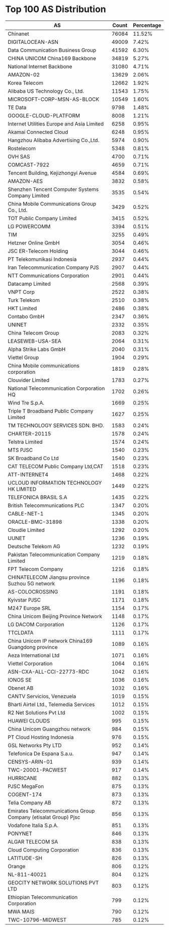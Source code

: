# Top 100 AS Distribution
| AS | Count | Percentage |
|----|----|----|
| Chinanet | 76084 | 11.52% |
| DIGITALOCEAN-ASN | 49009 | 7.42% |
| Data Communication Business Group | 41592 | 6.30% |
| CHINA UNICOM China169 Backbone | 34819 | 5.27% |
| National Internet Backbone | 31080 | 4.71% |
| AMAZON-02 | 13629 | 2.06% |
| Korea Telecom | 12662 | 1.92% |
| Alibaba US Technology Co., Ltd. | 11543 | 1.75% |
| MICROSOFT-CORP-MSN-AS-BLOCK | 10549 | 1.60% |
| TE Data | 9798 | 1.48% |
| GOOGLE-CLOUD-PLATFORM | 8008 | 1.21% |
| Internet Utilities Europe and Asia Limited | 6258 | 0.95% |
| Akamai Connected Cloud | 6248 | 0.95% |
| Hangzhou Alibaba Advertising Co.,Ltd. | 5974 | 0.90% |
| Rostelecom | 5348 | 0.81% |
| OVH SAS | 4700 | 0.71% |
| COMCAST-7922 | 4659 | 0.71% |
| Tencent Building, Kejizhongyi Avenue | 4584 | 0.69% |
| AMAZON-AES | 3832 | 0.58% |
| Shenzhen Tencent Computer Systems Company Limited | 3535 | 0.54% |
| China Mobile Communications Group Co., Ltd. | 3429 | 0.52% |
| TOT Public Company Limited | 3415 | 0.52% |
| LG POWERCOMM | 3394 | 0.51% |
| TIM | 3255 | 0.49% |
| Hetzner Online GmbH | 3054 | 0.46% |
| JSC ER-Telecom Holding | 3044 | 0.46% |
| PT Telekomunikasi Indonesia | 2937 | 0.44% |
| Iran Telecommunication Company PJS | 2907 | 0.44% |
| NTT Communications Corporation | 2901 | 0.44% |
| Datacamp Limited | 2568 | 0.39% |
| VNPT Corp | 2522 | 0.38% |
| Turk Telekom | 2510 | 0.38% |
| HKT Limited | 2486 | 0.38% |
| Contabo GmbH | 2347 | 0.36% |
| UNINET | 2332 | 0.35% |
| China Telecom Group | 2083 | 0.32% |
| LEASEWEB-USA-SEA | 2064 | 0.31% |
| Alpha Strike Labs GmbH | 2040 | 0.31% |
| Viettel Group | 1904 | 0.29% |
| China Mobile communications corporation | 1819 | 0.28% |
| Clouvider Limited | 1783 | 0.27% |
| National Telecommunication Corporation HQ | 1702 | 0.26% |
| Wind Tre S.p.A. | 1669 | 0.25% |
| Triple T Broadband Public Company Limited | 1627 | 0.25% |
| TM TECHNOLOGY SERVICES SDN. BHD. | 1583 | 0.24% |
| CHARTER-20115 | 1578 | 0.24% |
| Telstra Limited | 1574 | 0.24% |
| MTS PJSC | 1540 | 0.23% |
| SK Broadband Co Ltd | 1540 | 0.23% |
| CAT TELECOM Public Company Ltd,CAT | 1518 | 0.23% |
| ATT-INTERNET4 | 1468 | 0.22% |
| UCLOUD INFORMATION TECHNOLOGY HK LIMITED | 1449 | 0.22% |
| TELEFONICA BRASIL S.A | 1435 | 0.22% |
| British Telecommunications PLC | 1347 | 0.20% |
| CABLE-NET-1 | 1345 | 0.20% |
| ORACLE-BMC-31898 | 1338 | 0.20% |
| Cloudie Limited | 1292 | 0.20% |
| UUNET | 1236 | 0.19% |
| Deutsche Telekom AG | 1232 | 0.19% |
| Pakistan Telecommunication Company Limited | 1219 | 0.18% |
| FPT Telecom Company | 1216 | 0.18% |
| CHINATELECOM Jiangsu province Suzhou 5G network | 1196 | 0.18% |
| AS-COLOCROSSING | 1191 | 0.18% |
| Kyivstar PJSC | 1171 | 0.18% |
| M247 Europe SRL | 1154 | 0.17% |
| China Unicom Beijing Province Network | 1148 | 0.17% |
| LG DACOM Corporation | 1126 | 0.17% |
| TTCLDATA | 1111 | 0.17% |
| China Unicom IP network China169 Guangdong province | 1089 | 0.16% |
| Aeza International Ltd | 1071 | 0.16% |
| Viettel Corporation | 1064 | 0.16% |
| ASN-CXA-ALL-CCI-22773-RDC | 1042 | 0.16% |
| IONOS SE | 1036 | 0.16% |
| Obenet AB | 1032 | 0.16% |
| CANTV Servicios, Venezuela | 1019 | 0.15% |
| Bharti Airtel Ltd., Telemedia Services | 1012 | 0.15% |
| R2 Net Solutions Pvt Ltd | 1002 | 0.15% |
| HUAWEI CLOUDS | 995 | 0.15% |
| China Unicom Guangzhou network | 984 | 0.15% |
| PT Cloud Hosting Indonesia | 976 | 0.15% |
| GSL Networks Pty LTD | 952 | 0.14% |
| Telefonica De Espana S.a.u. | 947 | 0.14% |
| CENSYS-ARIN-01 | 939 | 0.14% |
| TWC-20001-PACWEST | 917 | 0.14% |
| HURRICANE | 882 | 0.13% |
| PJSC MegaFon | 875 | 0.13% |
| COGENT-174 | 873 | 0.13% |
| Telia Company AB | 872 | 0.13% |
| Emirates Telecommunications Group Company (etisalat Group) Pjsc | 856 | 0.13% |
| Vodafone Italia S.p.A. | 851 | 0.13% |
| PONYNET | 846 | 0.13% |
| ALGAR TELECOM SA | 838 | 0.13% |
| Cloud Computing Corporation | 836 | 0.13% |
| LATITUDE-SH | 826 | 0.13% |
| Orange | 806 | 0.12% |
| NL-811-40021 | 804 | 0.12% |
| GEOCITY NETWORK SOLUTIONS PVT LTD | 803 | 0.12% |
| Ethiopian Telecommunication Corporation | 799 | 0.12% |
| MWA MAIS | 790 | 0.12% |
| TWC-10796-MIDWEST | 785 | 0.12% |
